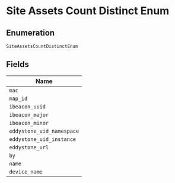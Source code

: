 
# Site Assets Count Distinct Enum

## Enumeration

`SiteAssetsCountDistinctEnum`

## Fields

| Name |
|  --- |
| `mac` |
| `map_id` |
| `ibeacon_uuid` |
| `ibeacon_major` |
| `ibeacon_minor` |
| `eddystone_uid_namespace` |
| `eddystone_uid_instance` |
| `eddystone_url` |
| `by` |
| `name` |
| `device_name` |

